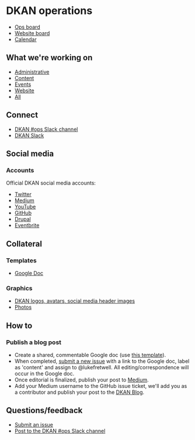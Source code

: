 # DKAN operations

* [Ops board](https://github.com/GetDKAN/ops/projects/1)
* [Website board](https://github.com/GetDKAN/website/projects/1)
* [Calendar](https://calendar.google.com/calendar/embed?src=getdkan%40gmail.com&ctz=America/Los_Angeles0)

## What we're working on

* [Administrative](https://github.com/GetDKAN/ops/labels/administrative)
* [Content](https://github.com/GetDKAN/ops/labels/content)
* [Events](https://github.com/GetDKAN/ops/labels/events)
* [Website](https://github.com/GetDKAN/website/issues)
* [All](https://github.com/GetDKAN/ops/issues)

## Connect

* [DKAN #ops Slack channel](https://dkan.slack.com/messages/C6JUFP7Q9/)
* [DKAN Slack](https://dkan.slack.com)

## Social media

### Accounts

Official DKAN social media accounts:

* [Twitter](https://twitter.com/getdkan)
* [Medium](https://medium.com/dkan-blog)
* [YouTube](https://www.youtube.com/channel/UCl7qFUCkyh32lss4EjQEUXg)
* [GitHub](https://github.com/getdkan)
* [Drupal](https://www.drupal.org/project/dkan)
* [Eventbrite](https://www.eventbrite.com/o/dkan-14793986036)

## Collateral

### Templates

* [Google Doc](https://docs.google.com/document/d/1K1sU9H2vPN5tnXqW7jQO2OCIM1TwEiC8AfNQv9k64PA/edit?usp=sharing)

### Graphics

* [DKAN logos, avatars, social media header images](https://github.com/GetDKAN/website/tree/master/assets/img)
* [Photos](https://drive.google.com/drive/u/4/photos)

## How to

### Publish a blog post

* Create a shared, commentable Google doc (use [this template](https://docs.google.com/document/d/1K1sU9H2vPN5tnXqW7jQO2OCIM1TwEiC8AfNQv9k64PA/edit?usp=sharing)).
* When completed, [submit a new issue](https://github.com/GetDKAN/ops/issues/new) with a link to the Google doc, label as 'content' and assign to @lukefretwell. All editing/correspondence will occur in the Google doc.
* Once editorial is finalized, publish your post to [Medium](https://medium.com).
* Add your Medium username to the GitHub issue ticket, we'll add you as a contributor and publish your post to the [DKAN Blog](https://medium.com/dkan-blog).

## Questions/feedback

* [Submit an issue](https://github.com/GetDKAN/ops/issues/new)
* [Post to the DKAN #ops Slack channel](https://dkan.slack.com/messages/C6JUFP7Q9/)
